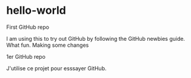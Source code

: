 # hello-world
First GitHub repo

I am using this to try out GitHub by following the GitHub newbies guide. What fun.
Making some changes


1er GitHub repo

J'utilise ce projet pour esssayer GitHub.
